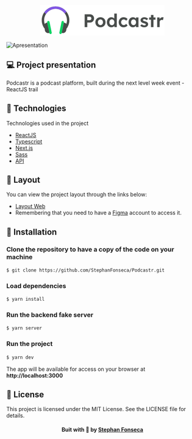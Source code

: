 <div align="center">
  <img src="./public/logo.svg" alt="Podcastr logo">
</div>

![Apresentation](https://user-images.githubusercontent.com/77129569/115946862-54d38800-a49a-11eb-94f0-aab75e02b316.gif)

## 💻 Project presentation

Podcastr is a podcast platform, built during the next level week event - ReactJS trail

## 🚀 Technologies

Technologies used in the project

- [ReactJS](https://reactjs.org/)
- [Typescript](https://www.typescriptlang.org/)
- [Next.js](https://nextjs.org/)
- [Sass](https://sass-lang.com/)
- [API](https://github.com/StephanFonseca/Podcastr)

## 🔖 Layout
  You can view the project layout through the links below:

  - [Layout Web](https://www.figma.com/file/UwFEntsHpHYJlHNQAQr4gA/Podcastr?node-id=160%3A2761)
  - Remembering that you need to have a [Figma](https://figma.com) account to access it.

<h2>
  🔗  Installation
</h2>

### Clone the repository to have a copy of the code on your machine

```bash
$ git clone https://github.com/StephanFonseca/Podcastr.git
```

### Load dependencies

```bash
$ yarn install
```

### Run the backend fake server

```bash
$ yarn server
```

### Run the project

```bash
$ yarn dev
```

The app will be available for access on your browser at **http://localhost:3000**

## 📝 License
This project is licensed under the MIT License. See the LICENSE file for details.

<h4 align=center>Buit with 💜 by <a href="https://www.linkedin.com/in/stephan-serafim-fonseca-71a388202/">Stephan Fonseca</a></h4>
